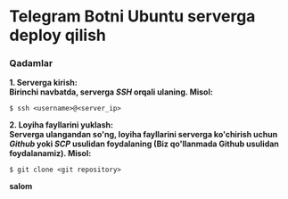 <h1>Telegram Botni Ubuntu serverga deploy qilish</h1>

<h3>Qadamlar</h3>
<b>1. Serverga kirish:</b>
<br>
<b>Birinchi navbatda, serverga <i>SSH</i> orqali ulaning. Misol:</b>

    $ ssh <username>@<server_ip>
<b>2. Loyiha fayllarini yuklash:</b>
<br>
<b>Serverga ulangandan so'ng, loyiha fayllarini serverga ko'chirish uchun <i>Github</i> yoki <i>SCP</i> usulidan foydalaning (Biz qo'llanmada Github usulidan foydalanamiz). Misol:</b>

    $ git clone <git repository>
<b>salom</b>

